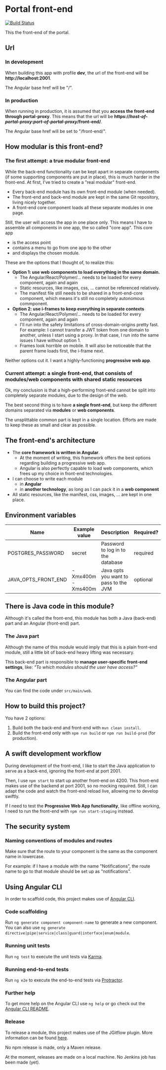 # Portal front-end
[![Build Status](https://server.stijnhooft.be/jenkins/buildStatus/icon?job=portal-front-end/master)](https://server.stijnhooft.be/jenkins/job/portal-front-end/job/master/)

This the front-end of the portal.

## Url
### In development
When building this app with profile **dev**, the url of the front-end will be **http://localhost:2001**.

The Angular base href will be "/".

### In production
When running in production, it is assumed that you **access the front-end through portal-proxy**.
This means that the url will be **https://*host-of-portal-proxy*:*port-of-portal-proxy*/front-end/**.

The Angular base href will be set to "/front-end/".


## How modular is this front-end?

### The first attempt: a true modular front-end
While the back-end functionality can be kept apart in separate components (if some supporting components are put in place), this is much harder in the front-end.
At first, I've tried to create a "real modular" front-end. 

* Every back-end module has its own front-end module (when needed).
* The front-end and back-end module are kept in the same Git repository, living nicely together.
* A front-end core component loads all these separate modules in one page.

Still, the user will access the app in one place only. This means I have to assemble all components in one app, the so called "core app".
This core app 
* is the access point
* contains a menu to go from one app to the other
* and displays the chosen module.

These are the options that I thought of, to realize this:

* **Option 1: use web components to load everything in the same domain.**
    * The Angular/React/Polymer/... needs to be loaded for every component, again and again
    * Static resources, like images, css, ... cannot be referenced relatively.
    * The manifest file still needs to be shared in a front-end-core component, which means it's still no completely autonomous commponent.
* **Option 2: use i-frames to keep everything in separate contexts**
    * The Angular/React/Polymer/... needs to be loaded for every component, again and again
    * I'll run into the safety limitations of cross-domain-origins pretty fast. For example: I cannot transfer a JWT token from one domain to another, unless I start using a proxy. In that case, I run into the same issues I have without option 1.
    * Frames look horrible on mobile. It will also be noticeable that the parent frame loads first, the i-frame next.

Neither options cut it. I want a highly-functioning **progressive web app**. 

### Current attempt: a single front-end, that consists of modules/web components with shared static resources
Ok, my conclusion is that a high-performing front-end cannot be split into completely separate modules, due to the design of the web.

The best second thing is to have **a single front-end**, but keep the different domains separated via **modules** or **web components**.

The unsplittable common part is kept in a single location. Efforts are made to keep these as small and clear as possible.

## The front-end's architecture
* The **core framework is written in Angular**.
    * At the moment of writing, this framework offers the best options regarding building a progressive web app.
    * Angular is also perfectly capable to load web components, which frees up my choice in front-end technologies.
* I can choose to write each module
    * in **Angular**
    * in **another technology**, as long as I can pack it in a **web component**
* All static resources, like the manifest, css, images, ... are kept in one place.

## Environment variables
| Name | Example value | Description | Required? |
| ---- | ------------- | ----------- | -------- |
| POSTGRES_PASSWORD | secret | Password to log in to the database | required
| JAVA_OPTS_FRONT_END | -Xmx400m -Xms400m | Java opts you want to pass to the JVM | optional



## There is Java code in this module?
Although it's called the front-end, this module has both a Java (back-end) part and an Angular (front-end) part.

### The Java part
Although the name of this module would imply that this is a plain front-end module, still a little bit of back-end heavy lifting was necessary.

This back-end part is responsible to **manage user-specific front-end settings**, like: *"To which modules should the user have access?"*

### The Angular part

You can find the code under ``src/main/web``.

## How to build this project?
You have 2 options:

1. Build both the back-end and front-end with ``mvn clean install``.
1. Build the front-end only with ``npm run build`` or ``npm run build-prod`` (for production).


## A swift development workflow
During development of the front-end, I like to start the Java application to serve as a back-end, ignoring the front-end at port 2001.

Then, I use ``npm start`` to start up another front-end on 4200. This front-end makes use of the backend at port 2001, so no mocking required. Still, I can adapt the code and watch the front-end reload live, allowing me to develop swiftly.

If I need to test the **Progressive Web App functionality**, like offline working, I need to run the front-end with ``npm run start-staging`` instead.


## The security system
### Naming conventions of modules and routes
Make sure that the route to your component is the same as the component name in lowercase.

For example: if I have a module with the name "Notifications", the route name to go to that module should be set up as "notifications".


## Using Angular CLI
In order to scaffold code, this project makes use of [Angular CLI](https://github.com/angular/angular-cli).

### Code scaffolding
Run `ng generate component component-name` to generate a new component. You can also use `ng generate directive|pipe|service|class|guard|interface|enum|module`.

### Running unit tests

Run `ng test` to execute the unit tests via [Karma](https://karma-runner.github.io).

### Running end-to-end tests

Run `ng e2e` to execute the end-to-end tests via [Protractor](http://www.protractortest.org/).

### Further help

To get more help on the Angular CLI use `ng help` or go check out the [Angular CLI README](https://github.com/angular/angular-cli/blob/master/README.md).

### Release
To release a module, this project makes use of the JGitflow plugin.
More information can be found [here](https://gist.github.com/lemiorhan/97b4f827c08aed58a9d8).

No npm release is made, only a Maven release.

At the moment, releases are made on a local machine. No Jenkins job has been made (yet).
